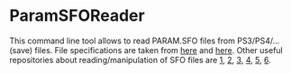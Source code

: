 # ParamSFOReader
This command line tool allows to read PARAM.SFO files from PS3/PS4/... (save) files. File specifications are taken from [here](https://psdevwiki.com/ps3/PARAM.SFO) and [here](https:3]//psdevwiki.com/ps4/Param.sfo). Other useful repositories about reading/manipulation of SFO files are [1](https://github.com/hippie68/sfo), [2](https://github.com/13xforever/param-sfo-editor), [3](https://github.com/KuromeSan/sfo.js), [4](https://github.com/KuromeSan/Sfo.NET), [5](https://github.com/xXxTheDarkprogramerxXx/SFOExtract), [6](https://github.com/Jappi88/Dark-Souls-II-SE).
